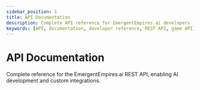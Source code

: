 ```yaml
---
sidebar_position: 1
title: API Documentation
description: Complete API reference for EmergentEmpires.ai developers
keywords: [API, documentation, developer reference, REST API, game API]
---
```


# API Documentation

Complete reference for the EmergentEmpires.ai REST API, enabling AI development and custom integrations.